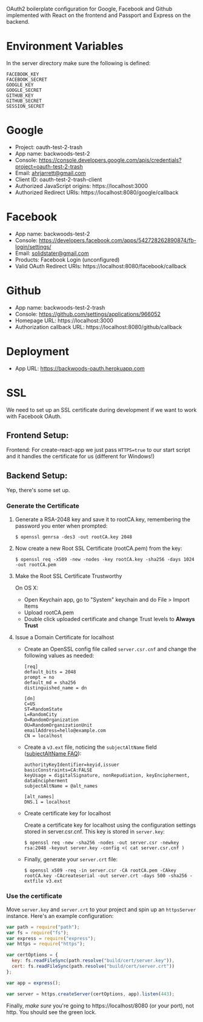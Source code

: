 OAuth2 boilerplate configuration for Google, Facebook and Github implemented with React on the frontend and Passport and Express on the backend.

# Environment Variables

In the server directory make sure the following is defined:

```
FACEBOOK_KEY
FACEBOOK_SECRET
GOOGLE_KEY
GOOGLE_SECRET
GITHUB_KEY
GITHUB_SECRET
SESSION_SECRET
```

# Google

- Project: oauth-test-2-trash
- App name: backwoods-test-2
- Console: https://console.developers.google.com/apis/credentials?project=oauth-test-2-trash
- Email: ahrjarrett@gmail.com
- Client ID: oauth-test-2-trash-client
- Authorized JavaScript origins: https://localhost:3000
- Authorized Redirect URIs: https://localhost:8080/google/callback

# Facebook

- App name: backwoods-test-2
- Console: https://developers.facebook.com/apps/542728262890874/fb-login/settings/
- Email: solidstater@gmail.com
- Products: Facebook Login (unconfigured)
- Valid OAuth Redirect URIs: https://localhost:8080/facebook/callback

# Github

- App name: backwoods-test-2-trash
- Console: https://github.com/settings/applications/966052
- Homepage URL: https://localhost:3000
- Authorization callback URL: https://localhost:8080/github/callback

# Deployment

- App URL: https://backwoods-oauth.herokuapp.com

# SSL

We need to set up an SSL certificate during development if we want to work with Facebook OAuth.

## Frontend Setup:

Frontend: For create-react-app we just pass `HTTPS=true` to our start script and it handles the certificate for us (different for Windows!)

## Backend Setup:

Yep, there's some set up.

### Generate the Certificate

1. Generate a RSA-2048 key and save it to rootCA.key, remembering the password you enter when prompted:

   ```
   $ openssl genrsa -des3 -out rootCA.key 2048
   ```

2. Now create a new Root SSL Certificate (rootCA.pem) from the key:

   ```
   $ openssl req -x509 -new -nodes -key rootCA.key -sha256 -days 1024 -out rootCA.pem
   ```

3. Make the Root SSL Certificate Trustworthy

   On OS X:

   - Open Keychain app, go to "System" keychain and do File > Import Items
   - Upload rootCA.pem
   - Double click uploaded certificate and change Trust levels to **Always Trust**

4) Issue a Domain Certificate for localhost

   - Create an OpenSSL config file called `server.csr.cnf` and change the following values as needed:

     ```
     [req]
     default_bits = 2048
     prompt = no
     default_md = sha256
     distinguished_name = dn

     [dn]
     C=US
     ST=RandomState
     L=RandomCity
     O=RandomOrganization
     OU=RandomOrganizationUnit
     emailAddress=hello@example.com
     CN = localhost
     ```

   - Create a `v3.ext` file, noticing the `subjectAltName` field ([subjectAltName FAQ](http://wiki.cacert.org/FAQ/subjectAltName)):

     ```
     authorityKeyIdentifier=keyid,issuer
     basicConstraints=CA:FALSE
     keyUsage = digitalSignature, nonRepudiation, keyEncipherment, dataEncipherment
     subjectAltName = @alt_names

     [alt_names]
     DNS.1 = localhost
     ```

   - Create certificate key for localhost

     Create a certificate key for localhost using the configuration settings stored in server.csr.cnf. This key is stored in `server.key`:

     ```
     $ openssl req -new -sha256 -nodes -out server.csr -newkey rsa:2048 -keyout server.key -config <( cat server.csr.cnf )
     ```

   - Finally, generate your `server.crt` file:

     ```
     $ openssl x509 -req -in server.csr -CA rootCA.pem -CAkey rootCA.key -CAcreateserial -out server.crt -days 500 -sha256 -extfile v3.ext
     ```

### Use the certificate

Move `server.key` and `server.crt` to your project and spin up an `httpsServer` instance. Here's an example configuration:

```javascript
var path = require("path");
var fs = require("fs");
var express = require("express");
var https = require("https");

var certOptions = {
  key: fs.readFileSync(path.resolve("build/cert/server.key")),
  cert: fs.readFileSync(path.resolve("build/cert/server.crt"))
};

var app = express();

var server = https.createServer(certOptions, app).listen(443);
```

Finally, _make sure_ you're going to https://localhost/8080 (or your port), not http. You should see the green lock.
